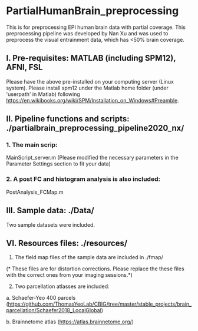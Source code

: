 # PartialHumanBrain_preprocessing
This is for preprocessing EPI human brain data with partial coverage.
This preprocessing pipeline was developed by Nan Xu and was used to preprocess the visual entrainment data, which has <50% brain coverage.

## I. Pre-requisites: MATLAB (including SPM12), AFNI, FSL
Please have the above pre-installed on your computing server (Linux system). Please install spm12 under the Matlab home folder (under 'userpath' in Matlab) following
https://en.wikibooks.org/wiki/SPM/Installation_on_Windows#Preamble.

## II. Pipeline functions and scripts: ./partialbrain_preprocessing_pipeline2020_nx/
### 1. The main scrip:
MainScript_server.m (Please modified the necessary parameters in the Parameter Settings section to fit your data)

###  2. A post FC and histogram analysis is also included:
PostAnalysis_FCMap.m

## III. Sample data: ./Data/
Two sample datasets were included. 

## VI. Resources files: ./resources/
1. The field map files of the sample data are included in ./fmap/

(* These files are for distortion corrections. Please replace the these files with the correct ones from your imaging sessions.*)

2. Two parcellation atlasses are included: 

a. Schaefer-Yeo 400 parcels (https://github.com/ThomasYeoLab/CBIG/tree/master/stable_projects/brain_parcellation/Schaefer2018_LocalGlobal)

b. Brainnetome atlas  (https://atlas.brainnetome.org/)




